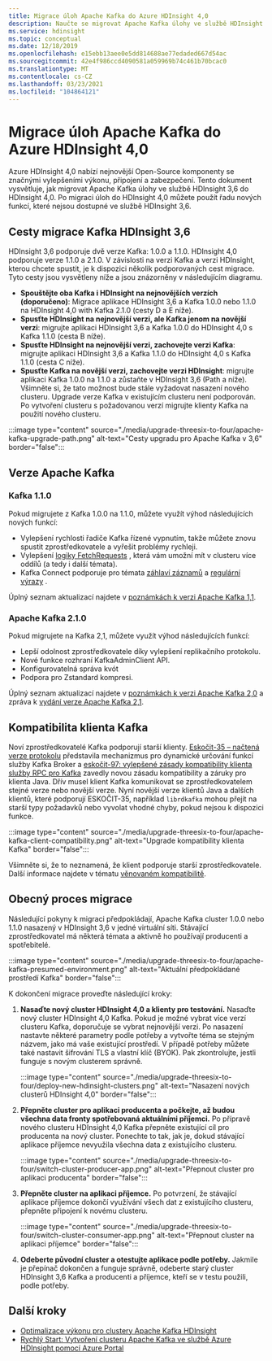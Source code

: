 ```yaml
---
title: Migrace úloh Apache Kafka do Azure HDInsight 4,0
description: Naučte se migrovat Apache Kafka úlohy ve službě HDInsight 3,6 do HDInsight 4,0.
ms.service: hdinsight
ms.topic: conceptual
ms.date: 12/18/2019
ms.openlocfilehash: e15ebb13aee0e5dd814688ae77edaded667d54ac
ms.sourcegitcommit: 42e4f986ccd4090581a059969b74c461b70bcac0
ms.translationtype: MT
ms.contentlocale: cs-CZ
ms.lasthandoff: 03/23/2021
ms.locfileid: "104864121"
---
```

# <a name="migrate-apache-kafka-workloads-to-azure-hdinsight-40"></a>Migrace úloh Apache Kafka do Azure HDInsight 4,0

Azure HDInsight 4,0 nabízí nejnovější Open-Source komponenty se značnými vylepšeními výkonu, připojení a zabezpečení. Tento dokument vysvětluje, jak migrovat Apache Kafka úlohy ve službě HDInsight 3,6 do HDInsight 4,0. Po migraci úloh do HDInsight 4,0 můžete použít řadu nových funkcí, které nejsou dostupné ve službě HDInsight 3,6.

## <a name="hdinsight-36-kafka-migration-paths"></a>Cesty migrace Kafka HDInsight 3,6

HDInsight 3,6 podporuje dvě verze Kafka: 1.0.0 a 1.1.0. HDInsight 4,0 podporuje verze 1.1.0 a 2.1.0. V závislosti na verzi Kafka a verzi HDInsight, kterou chcete spustit, je k dispozici několik podporovaných cest migrace. Tyto cesty jsou vysvětleny níže a jsou znázorněny v následujícím diagramu.

* **Spouštějte oba Kafka i HDInsight na nejnovějších verzích (doporučeno)**: Migrace aplikace HDInsight 3,6 a Kafka 1.0.0 nebo 1.1.0 na HDInsight 4,0 with Kafka 2.1.0 (cesty D a E níže).
* **Spusťte HDInsight na nejnovější verzi, ale Kafka jenom na novější verzi**: migrujte aplikaci HDInsight 3,6 a Kafka 1.0.0 do HDInsight 4,0 s Kafka 1.1.0 (cesta B níže).
* **Spusťte HDInsight na nejnovější verzi, zachovejte verzi Kafka**: migrujte aplikaci HDInsight 3,6 a Kafka 1.1.0 do HDInsight 4,0 s Kafka 1.1.0 (cesta C níže).
* **Spusťte Kafka na novější verzi, zachovejte verzi HDInsight**: migrujte aplikaci Kafka 1.0.0 na 1.1.0 a zůstaňte v HDInsight 3,6 (Path a níže). Všimněte si, že tato možnost bude stále vyžadovat nasazení nového clusteru. Upgrade verze Kafka v existujícím clusteru není podporován. Po vytvoření clusteru s požadovanou verzí migrujte klienty Kafka na použití nového clusteru.

:::image type="content" source="./media/upgrade-threesix-to-four/apache-kafka-upgrade-path.png" alt-text="Cesty upgradu pro Apache Kafka v 3,6" border="false":::

## <a name="apache-kafka-versions"></a>Verze Apache Kafka

### <a name="kafka-110"></a>Kafka 1.1.0
  
Pokud migrujete z Kafka 1.0.0 na 1.1.0, můžete využít výhod následujících nových funkcí:

* Vylepšení rychlosti řadiče Kafka řízené vypnutím, takže můžete znovu spustit zprostředkovatele a vyřešit problémy rychleji. 
* Vylepšení [logiky FetchRequests](https://issues.apache.org/jira/browse/KAFKA-6254) , která vám umožní mít v clusteru více oddílů (a tedy i další témata). 
* Kafka Connect podporuje pro témata [záhlaví záznamů](https://issues.apache.org/jira/browse/KAFKA-5142) a [regulární výrazy](https://issues.apache.org/jira/browse/KAFKA-3073) . 

Úplný seznam aktualizací najdete v [poznámkách k verzi Apache Kafka 1,1](https://archive.apache.org/dist/kafka/1.1.0/RELEASE_NOTES.html).

### <a name="apache-kafka-210"></a>Apache Kafka 2.1.0

Pokud migrujete na Kafka 2,1, můžete využít výhod následujících funkcí:

* Lepší odolnost zprostředkovatele díky vylepšení replikačního protokolu.
* Nové funkce rozhraní KafkaAdminClient API.
* Konfigurovatelná správa kvót
* Podpora pro Zstandard kompresi.

Úplný seznam aktualizací najdete v [poznámkách k verzi Apache Kafka 2,0](https://archive.apache.org/dist/kafka/2.0.0/RELEASE_NOTES.html) a zpráva k [vydání verze Apache Kafka 2,1](https://archive.apache.org/dist/kafka/2.1.0/RELEASE_NOTES.html).

## <a name="kafka-client-compatibility"></a>Kompatibilita klienta Kafka

Noví zprostředkovatelé Kafka podporují starší klienty. [Eskočit-35 – načtená verze protokolu](https://cwiki.apache.org/confluence/display/KAFKA/KIP-35+-+Retrieving+protocol+version) představila mechanizmus pro dynamické určování funkcí služby Kafka Broker a [eskočit-97: vylepšené zásady kompatibility klienta služby RPC pro Kafka](https://cwiki.apache.org/confluence/display/KAFKA/KIP-97%3A+Improved+Kafka+Client+RPC+Compatibility+Policy) zavedly novou zásadu kompatibility a záruky pro klienta Java. Dřív musel klient Kafka komunikovat se zprostředkovatelem stejné verze nebo novější verze. Nyní novější verze klientů Java a dalších klientů, které podporují ESKOČIT-35, například `librdkafka` mohou přejít na starší typy požadavků nebo vyvolat vhodné chyby, pokud nejsou k dispozici funkce.

:::image type="content" source="./media/upgrade-threesix-to-four/apache-kafka-client-compatibility.png" alt-text="Upgrade kompatibility klienta Kafka" border="false":::

Všimněte si, že to neznamená, že klient podporuje starší zprostředkovatele.  Další informace najdete v tématu [věnovaném kompatibilitě](https://cwiki.apache.org/confluence/display/KAFKA/Compatibility+Matrix).

## <a name="general-migration-process"></a>Obecný proces migrace

Následující pokyny k migraci předpokládají, Apache Kafka cluster 1.0.0 nebo 1.1.0 nasazený v HDInsight 3,6 v jedné virtuální síti. Stávající zprostředkovatel má některá témata a aktivně ho používají producenti a spotřebitelé.

:::image type="content" source="./media/upgrade-threesix-to-four/apache-kafka-presumed-environment.png" alt-text="Aktuální předpokládané prostředí Kafka" border="false":::

K dokončení migrace proveďte následující kroky:

1. **Nasaďte nový cluster HDInsight 4,0 a klienty pro testování.** Nasaďte nový cluster HDInsight 4,0 Kafka. Pokud je možné vybrat více verzí clusteru Kafka, doporučuje se vybrat nejnovější verzi. Po nasazení nastavte některé parametry podle potřeby a vytvořte téma se stejným názvem, jako má vaše existující prostředí. V případě potřeby můžete také nastavit šifrování TLS a vlastní klíč (BYOK). Pak zkontrolujte, jestli funguje s novým clusterem správně.

    :::image type="content" source="./media/upgrade-threesix-to-four/deploy-new-hdinsight-clusters.png" alt-text="Nasazení nových clusterů HDInsight 4,0" border="false":::

1. **Přepněte cluster pro aplikaci producenta a počkejte, až budou všechna data fronty spotřebovaná aktuálními příjemci.** Po přípravě nového clusteru HDInsight 4,0 Kafka přepněte existující cíl pro producenta na nový cluster. Ponechte to tak, jak je, dokud stávající aplikace příjemce nevyužila všechna data z existujícího clusteru.

    :::image type="content" source="./media/upgrade-threesix-to-four/switch-cluster-producer-app.png" alt-text="Přepnout cluster pro aplikaci producenta" border="false":::

1. **Přepněte cluster na aplikaci příjemce.** Po potvrzení, že stávající aplikace příjemce dokončí využívání všech dat z existujícího clusteru, přepněte připojení k novému clusteru.

    :::image type="content" source="./media/upgrade-threesix-to-four/switch-cluster-consumer-app.png" alt-text="Přepnout cluster na aplikaci příjemce" border="false":::

1. **Odeberte původní cluster a otestujte aplikace podle potřeby.** Jakmile je přepínač dokončen a funguje správně, odeberte starý cluster HDInsight 3,6 Kafka a producenti a příjemce, kteří se v testu použili, podle potřeby.

## <a name="next-steps"></a>Další kroky

* [Optimalizace výkonu pro clustery Apache Kafka HDInsight](apache-kafka-performance-tuning.md)
* [Rychlý Start: Vytvoření clusteru Apache Kafka ve službě Azure HDInsight pomocí Azure Portal](apache-kafka-get-started.md)

